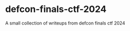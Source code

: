 # defcon-finals-ctf-2024

<!--
#field
CTF

#groups
Writeups

#languages
Python

#frames and libs

-->

A small collection of writeups from defcon finals ctf 2024
